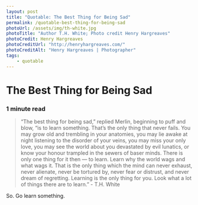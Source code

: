```yaml
---
layout: post
title: "Quotable: The Best Thing for Being Sad"
permalink: /quotable-best-thing-for-being-sad
photoUrl: /assets/img/th-white.jpg
photoTitle: "Author T.H. White; Photo credit Henry Hargreaves"
photoCredit: Henry Hargreaves
photoCreditUrl: "http://henryhargreaves.com/"
photoCreditAlt: "Henry Hargreaves | Photographer"
tags:
    - quotable
---
```


# The Best Thing for Being Sad

### 1 minute read

> “The best thing for being sad,” replied Merlin, beginning to puff and blow, “is to learn something. That’s the only thing that never fails. You may grow old and trembling in your anatomies, you may lie awake at night listening to the disorder of your veins, you may miss your only love, you may see the world about you devastated by evil lunatics, or know your honour trampled in the sewers of baser minds. There is only one thing for it then — to learn. Learn why the world wags and what wags it. That is the only thing which the mind can never exhaust, never alienate, never be tortured by, never fear or distrust, and never dream of regretting. Learning is the only thing for you. Look what a lot of things there are to learn.” - T.H. White

So. Go learn something.